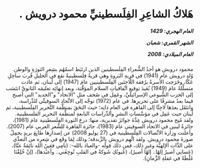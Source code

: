 <h1 dir="rtl">هَلاكُ الشاعِرِ الفِلَسطينيِّ محمود درويش .</h1>

<h5 dir="rtl">العام الهجري:  1429

الشهر القمري: شعبان

العام الميلادي: 2008</h5>

<p dir="rtl">محمود درويش هو أحدُ الشُّعراءِ الفِلَسطينين الذين ارتَبَط اسمُهُم بشِعرِ الثورَةِ والوطن. وُلد درويش عام (1941) في قريةِ البَروةِ وهي قريةٌ فِلسطينيةٌ تقع في الجليلِ قُربَ ساحِلِ عَكَّا، وخَرَجت الأسرةُ برُفقة اللَّاجئين الفِلَسطينيين عامَ (1947) إلى لُبنان، ثم عادت متسلِّلةً عامَ (1949) بُعَيدَ توقيعِ اتِّفاقياتِ السلام المؤقَّتة، وبعد إنهائِه تعليمَه الثانويَّ انتَسَب إلى الحزب الشُّيوعي الإسرائيليِّ، وعَمِل في صُحف مثلِ "الاتحاد" و"الجديد" التي أصبح فيما بعدُ مشرِفًا على تحريرِها. في عام (1972) توجَّه إلى الاتِّحاد السوفيتِّي للدِّراسة، وانتَقَل بعدَها لاجِئًا إلى القاهرة في العامِ ذاتِه؛ حيث التحَقَ بمنظَّمة التَّحرير الفِلَسطينية، ثم لُبنان حيث عَمِل في مؤسَّساتِ النشرِ والدِّراسات التابعةِ لمنظَّمة التحرير الفلسطينية. ولقد مُنِح محمود درويش عِدَّةَ جوائزَ تقديرية، منها: درع الثورة الفِلَسطينية عامَ (1981)، جائزةُ لينين في الاتحاد السوفيتي عامَ (1983)، جائزة القاهرة للشِّعر العربي عام (2007). وأعلنت وِزارة الاتِّصالات الفِلَسطينية في (27 يوليو 2008) عن إصدارِها طابِعَ بريدٍ يحمِلُ صورةَ محمود درويش. ولقد اتُّهِم درويش بالزَّندقة؛ وذلك لِمَا وقَع في شِعرِه من التعدِّي على الذَّات الإلهيَّة وغيرِ ذلك، فمن ذلك قولُه -والعياذ بالله-: (نامِي فعَينُ الله نائِمَةٌ عنَّا)، (عَسانِي أصيرُ إلهًا.. إلهًا أصيرُ)، (عُيونُكِ شَوكةٌ في القلبِ تُوجِعُني.. وأعبُدها)، (إنْ خُلِقْنَا غَلْطَةً في غفلةِ الزَّمانِ).</p></br>
